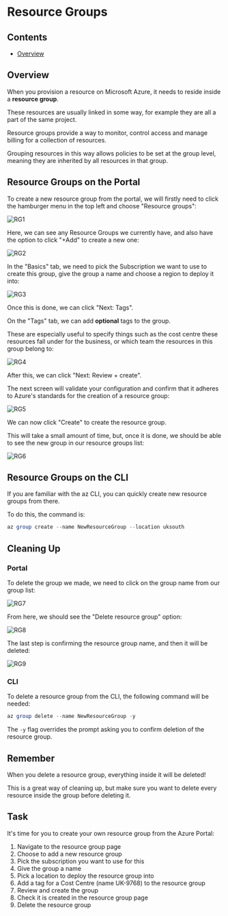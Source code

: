 # Resource Groups

<!--TOC_START-->
## Contents
- [Overview](#overview)

<!--TOC_END-->
## Overview

When you provision a resource on Microsoft Azure, it needs to reside inside a **resource group**.

These resources are usually linked in some way, for example they are all a part of the same project.

Resource groups provide a way to monitor, control access and manage billing for a collection of resources. 

Grouping resources in this way allows policies to be set at the group level, meaning they are inherited by all resources in that group.

## Resource Groups on the Portal

To create a new resource group from the portal, we will firstly need to click the hamburger menu in the top left and choose "Resource groups":

![RG1](https://i.imgur.com/sQW6O8U.png)

Here, we can see any Resource Groups we currently have, and also have the option to click "+Add" to create a new one:

![RG2](https://i.imgur.com/iyE2TTe.png)

In the "Basics" tab, we need to pick the Subscription we want to use to create this group, give the group a name and choose a region to deploy it into:

![RG3](https://i.imgur.com/A02i9WX.png)

Once this is done, we can click "Next: Tags".

On the "Tags" tab, we can add **optional** tags to the group. 

These are especially useful to specify things such as the cost centre these resources fall under for the business, or which team the resources in this group belong to:

![RG4](https://i.imgur.com/78ypwnq.png)

After this, we can click "Next: Review + create".

The next screen will validate your configuration and confirm that it adheres to Azure's standards for the creation of a resource group:

![RG5](https://i.imgur.com/zMF2A9R.png)

We can now click "Create" to create the resource group.

This will take a small amount of time, but, once it is done, we should be able to see the new group in our resource groups list:

![RG6](https://i.imgur.com/DETPEv8.png)

## Resource Groups on the CLI

If you are familiar with the az CLI, you can quickly create new resource groups from there.

To do this, the command is:

```powershell
az group create --name NewResourceGroup --location uksouth
```

## Cleaning Up

### Portal

To delete the group we made, we need to click on the group name from our group list:

![RG7](https://i.imgur.com/DETPEv8.png)

From here, we should see the "Delete resource group" option:

![RG8](https://i.imgur.com/AFHVa5B.png)

The last step is confirming the resource group name, and then it will be deleted:

![RG9](https://i.imgur.com/kpp6Jij.png)

### CLI

To delete a resource group from the CLI, the following command will be needed:

```powershell
az group delete --name NewResourceGroup -y
```

The `-y` flag overrides the prompt asking you to confirm deletion of the resource group.

## Remember

When you delete a resource group, everything inside it will be deleted!

This is a great way of cleaning up, but make sure you want to delete every resource inside the group before deleting it.

## Task

It's time for you to create your own resource group from the Azure Portal:

1. Navigate to the resource group page
2. Choose to add a new resource group
3. Pick the subscription you want to use for this
4. Give the group a name
5. Pick a location to deploy the resource group into
6. Add a tag for a Cost Centre (name UK-9768) to the resource group
7. Review and create the group
8. Check it is created in the resource group page
9. Delete the resource group

